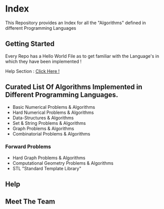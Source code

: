 # Index
This Repository provides an Index for all the "Algorithms" defined in different Programming Languages

## Getting Started
Every Repo has a Hello World File as to get familiar with the Language's in which they have been implemented !

Help Section : [Click Here !](#)

## Curated List Of Algorithms Implemented in Different Programming Languages.

* Basic Numerical Problems & Algorithms
* Hard Numerical Problems & Algorithms
* Data-Structures & Algorithms
* Set & String Problems & Algorithms
* Graph Problems & Algorithms
* Combinatorial Problems & Algorithms

### Forward Problems
* Hard Graph Problems & Algorithms
* Computational Geometry Problems & Algorithms
* STL "Standard Template Library"

## Help


## Meet The Team
